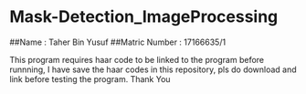# Mask-Detection_ImageProcessing

##Name : Taher Bin Yusuf
##Matric Number : 17166635/1

This program requires haar code to be linked to the program before runnning, I have save the haar codes in this repository, pls do download and link before testing the program. Thank You
